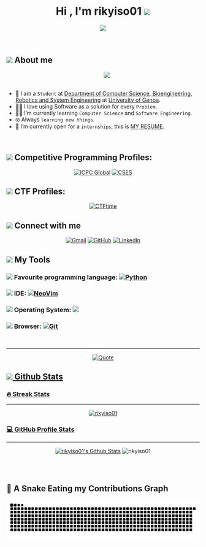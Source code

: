 <!-- Template: https://github.com/durgeshsamariya/awesome-github-profile-readme-templates/blob/master/templates/7oSkaaa.md -->
<h1 align="center">Hi , I'm rikyiso01 <img src="https://media.giphy.com/media/hvRJCLFzcasrR4ia7z/giphy.gif" width="35"></h1>
<p align="center">
  <a href="https://github.com/DenverCoder1/readme-typing-svg"><img src="https://readme-typing-svg.herokuapp.com?font=Time+New+Roman&color=%23C8BE25&size=25&center=true&vCenter=true&width=600&height=100&lines=Computer+Science+Student+@+UNIGE;Competitive+Programmer;CTF+player;Always+learning+new+things"></a>
</p>


<br>
	
## <picture><img src = "https://github.com/7oSkaaa/7oSkaaa/blob/main/Images/about_me.gif?raw=true" width = 50px></picture> About me

<picture> <img align="right" src="https://github.com/7oSkaaa/7oSkaaa/blob/main/Images/Right_Side.gif?raw=true" width = 250px></picture>

<br><br>

- :school: I am a `Student` at [Department of Computer Science, Bioengineering, Robotics and System Engineering](https://corsi.unige.it/corsi/10852) at [University of Genoa](https://unige.it/).
- :technologist: I love using Software as a solution for every `Problem`.
- :student: I’m currently learning `Computer Science` and `Software Engineering`.
- :nerd_face: Always `learning new things`.
- :thinking: I’m currently open for a `internships`, this is [MY RESUME](https://github.com/rikyiso01/cv/releases/download/internship/cv.pdf).
<br>


## <picture> <img src="https://media4.giphy.com/media/dMLmQfCO7lCA2gX3tw/giphy.gif?cid=ecf05e47ak6mwfu812269zzr8ydv529109qzpb8rszwnja9e&rid=giphy.gif&ct=s" width=10%> </picture> Competitive Programming Profiles: 
<p align="center">
<a href="https://icpc.global/ICPCID/4ZNQEO5GU4V7"><img src="https://i.ibb.co/6J0r7rW/Daco-5610880.png" alt="ICPC Global" width = 60px /></a>
<a href="https://cses.fi/user/98482"><img src="https://cses.fi/logo.png?1" height="50" alt="CSES"/></a>
</p>

## <picture> <img src = "https://github.com/7oSkaaa/7oSkaaa/blob/main/Images/CP_PS.gif?raw=true" width=5%> </picture> CTF Profiles: 

<p align="center">
<a href="https://ctftime.org/user/145700"><img src="https://ctftime.org/static/images/ct/logo.svg" height="50" alt="CTFtime" width = 60px /></a>
</p>
	     

## <picture> <img src="https://github.com/7oSkaaa/7oSkaaa/blob/main/Images/Connect-with-me.gif?raw=true" width="100px"> </picture> Connect with me
<p align="center">
	<a href="mailto:riky.isola+cv@gmail.com"><img img src="https://img.shields.io/badge/gmail-%23EA4335.svg?style=plastic&logo=gmail&logoColor=white" alt="Gmail"/></a>
	<a href="https://github.com/rikyiso01"><img src="https://img.shields.io/badge/github-%23181717.svg?style=plastic&logo=github&logoColor=white" alt="GitHub"/></a>
	<a href="https://www.linkedin.com/in/rikyiso01/"><img src="https://img.shields.io/badge/linkedin-%230A66C2.svg?style=plastic&logo=linkedin&logoColor=white" alt="LinkedIn"/></a>
</p>



## <img src = "https://github.com/7oSkaaa/7oSkaaa/blob/main/Images/Software_Tools.gif?raw=true" width=5%> My Tools

### <picture> <img src="https://media2.giphy.com/media/QssGEmpkyEOhBCb7e1/giphy.gif?cid=ecf05e47a0n3gi1bfqntqmob8g9aid1oyj2wr3ds3mg700bl&rid=giphy.gif" width ="3%">  </picture> Favourite programming language: <a href="https://www.python.org" target="_blank"><img alt="Python" src="https://img.shields.io/badge/Python%20-%2314354C.svg?style=plastic&logo=python&logoColor=white"></a>

 ### <picture> <img src = "https://github.com/7oSkaaa/7oSkaaa/blob/main/Images/IDEs.gif?raw=true" width = 50px>  </picture> IDE: <a href="#"><img alt="NeoVim" src="https://img.shields.io/badge/NeoVim-0078d7.svg?style=plastic&logo=visual-studio-code&logoColor=white"></a>

 ### <picture> <img src = "https://github.com/7oSkaaa/7oSkaaa/blob/main/Images/OS.gif?raw=true" width = 50px>  </picture> Operating System: <a href="#"><img src="https://img.shields.io/badge/Arch+Nix-FCC624?style=plastic&logo=linux&logoColor=black"></a>

  ### <picture> <img src = "https://github.com/7oSkaaa/7oSkaaa/blob/main/Images/Front_End.gif?raw=true" width=5%> </picture> Browser: <a href="#"><img alt="Git" src="https://img.shields.io/badge/Firefox-%23F05033.svg"></a>

<br> 

---

<p align = "center">
	<a href="https://github.com/piyushsuthar/github-readme-quotes"> <img alt = "Quote" src="https://quotes-github-readme.vercel.app/api?type=horizontal&theme=tokyonight&animation=grow_out_in&quoteCategory=programming">
</p>

## <picture> <img src = "https://github.com/7oSkaaa/7oSkaaa/blob/main/Images/Statistics.gif?raw=true" width = 50px>  </picture> Github Stats

<h3> 🔥 Streak Stats</h3>

----	

<p align="center"><img src="https://github-readme-streak-stats.herokuapp.com/?user=rikyiso01&theme=tokyonight_duo" alt="rikyiso01" /></p>
  
<h3>💻 GitHub Profile Stats</h3>

----
	
<p align="center">
    <a href="https://github.com/anuraghazra/github-readme-stats">
	    <img alt="rikyiso01's Github Stats" src="https://github-readme-stats.vercel.app/api?username=rikyiso01&show_icons=true&count_private=true&locale=en&theme=tokyonight&layout=compact" height="230px"/></a>
	  <img src="https://github-readme-stats.vercel.app/api/top-langs?username=rikyiso01&langs_count=10&show_icons=true&locale=en&theme=tokyonight" alt="rikyiso01" height="230px"/>
<br/>
  </p>

</br></br>
	
## 🐍 A Snake Eating my Contributions Graph
	
<p align = "center">
	<img src = "https://github.com/7oSkaaa/7oSkaaa/blob/output/github-contribution-grid-snake.svg?" alt = "Snake Game"/>
</p>
